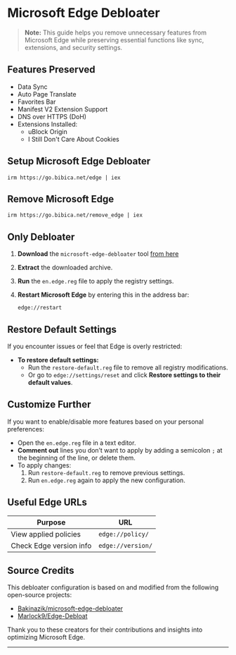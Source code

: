# Microsoft Edge Debloater

> **Note:** This guide helps you remove unnecessary features from Microsoft Edge while preserving essential functions like sync, extensions, and security settings.

## Features Preserved

- Data Sync
- Auto Page Translate
- Favorites Bar
- Manifest V2 Extension Support
- DNS over HTTPS (DoH)
- Extensions Installed:
  - uBlock Origin
  - I Still Don't Care About Cookies
 
## Setup Microsoft Edge Debloater
```
irm https://go.bibica.net/edge | iex
```
## Remove Microsoft Edge
```
irm https://go.bibica.net/remove_edge | iex
```

## Only Debloater

1. **Download** the `microsoft-edge-debloater` tool [from here](https://github.com/bibicadotnet/microsoft-edge-debloater/archive/refs/heads/main.zip)
2. **Extract** the downloaded archive.
3. **Run** the `en.edge.reg` file to apply the registry settings.
4. **Restart Microsoft Edge** by entering this in the address bar:

   ```
   edge://restart
   ```

## Restore Default Settings

If you encounter issues or feel that Edge is overly restricted:

- **To restore default settings:**
  - Run the `restore-default.reg` file to remove all registry modifications.
  - Or go to `edge://settings/reset` and click **Restore settings to their default values**.

## Customize Further

If you want to enable/disable more features based on your personal preferences:

- Open the `en.edge.reg` file in a text editor.
- **Comment out** lines you don’t want to apply by adding a semicolon `;` at the beginning of the line, or delete them.
- To apply changes:
  1. Run `restore-default.reg` to remove previous settings.
  2. Run `en.edge.reg` again to apply the new configuration.

## Useful Edge URLs

| Purpose | URL |
|--------|-----|
| View applied policies | `edge://policy/` |
| Check Edge version info | `edge://version/` |

## Source Credits

This debloater configuration is based on and modified from the following open-source projects:

- [Bakinazik/microsoft-edge-debloater](https://github.com/bakinazik/edgedebloater)
- [Marlock9/Edge-Debloat](https://github.com/marlock9/edge-debloat)

Thank you to these creators for their contributions and insights into optimizing Microsoft Edge.

---

